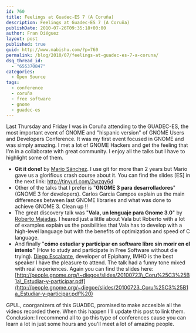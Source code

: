 ```yaml
---
id: 760
title: Feelings at Guadec-ES 7 (A Coruña)
description: Feelings at Guadec-ES 7 (A Coruña)
publishDate: 2010-07-26T09:35:18+00:00
author: Fran Diéguez
layout: post
published: true
guid: http://www.mabishu.com/?p=760
permalink: /blog/2010/07/feelings-at-guadec-es-7-a-coruna/
dsq_thread_id:
  - "655370847"
categories:
  - Open Source
tags:
  - conference
  - coruña
  - free software
  - gnome
  - guadec-es
---
```

Last  Thursday and Friday I was in Coruña attending to the GUADEC-ES,
the most important event of GNOME and "hispanic version" of GNOME Users
and Developers Conference. It was my first event focused in GNOME and
was simply amazing. I met a lot of GNOME Hackers and get the feeling
that I'm in a collaborate with great community. I enjoy all the talks
but I have to highlight some of them.

- **Git it done\!** <span style="font-weight: normal;">by [Mario
  Sánchez](http://blogs.igalia.com/mario/). I use git for more than 2
  years but Mario gave us a glorifious crash course about it. You can
  find the slides \[ES\] in the next link:
  <http://tinyurl.com/2wzqy6d></span>
- Other of the talks that I prefer is "**GNOME 3 para
  desarrolladores**" (GNOME 3 for developers). Carlos Garcia Campos
  explain us the main differences between last GNOME libraries and
  what was done to achieve GNOME 3. Clean up \!\!
- The great discovery talk was "**Vala, un lenguaje para Gnome 3.0**"
  by [Roberto Majadas](http://www.openshine.com/). I heared just a
  little about Vala but Roberto with a lot of examples explain us the
  posibilities that Vala has to develop with a high-level language but
  with the benefits of optimization and speed of C language.
- And finally  "**cómo estudiar y participar en software libre sin
  morir en el intento**" (How to study and participate in Free
  Software without die trying). [Diego
  Escalante](http://people.gnome.org/~diegoe/), developer of Epiphany,
  IMHO is the best speaker I have the pleasure to attend. The talk had
  a funny tone mixed with real experiences. Again you can find the
  slides here:
  [http://people.gnome.org/\~diegoe/slides/20100723\_Coru%25C3%25B1a\_Estudiar-y-participar.pdf](http://people.gnome.org/~diegoe/slides/20100723_Coru%25C3%25B1a_Estudiar-y-participar.pdf%20)

GPUL, coorganizers of this GUADEC, promised to make accesible all the
videos recorded there. When this happen I'll update this post to link
them. Conclusion: I recommend all to go this type of conferences cause
you can learn a lot in just some hours and you'll meet a lot of amazing
people.
